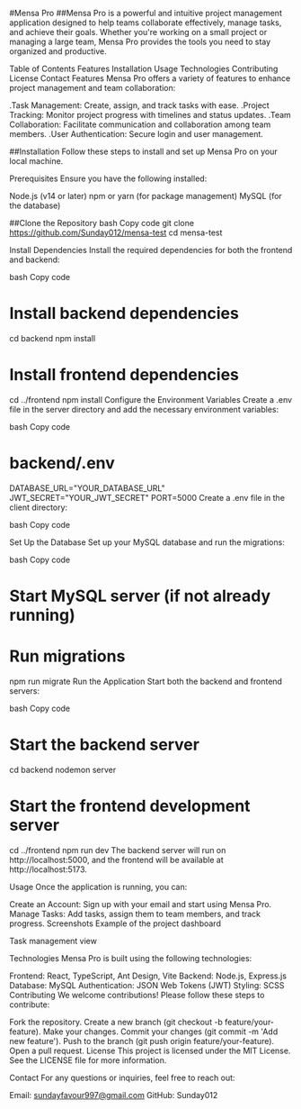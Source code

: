#Mensa Pro
##Mensa Pro is a powerful and intuitive project management application designed to help teams collaborate effectively, manage tasks, and achieve their goals. Whether you're working on a small project or managing a large team, Mensa Pro provides the tools you need to stay organized and productive.

Table of Contents
Features
Installation
Usage
Technologies
Contributing
License
Contact
Features
Mensa Pro offers a variety of features to enhance project management and team collaboration:

.Task Management: Create, assign, and track tasks with ease.
.Project Tracking: Monitor project progress with timelines and status updates.
.Team Collaboration: Facilitate communication and collaboration among team members.
.User Authentication: Secure login and user management.

##Installation
Follow these steps to install and set up Mensa Pro on your local machine.

Prerequisites
Ensure you have the following installed:

Node.js (v14 or later)
npm or yarn (for package management)
MySQL (for the database)

##Clone the Repository
bash
Copy code
git clone https://github.com/Sunday012/mensa-test
cd mensa-test

Install Dependencies
Install the required dependencies for both the frontend and backend:

bash
Copy code
# Install backend dependencies
cd backend
npm install

# Install frontend dependencies
cd ../frontend
npm install
Configure the Environment Variables
Create a .env file in the server directory and add the necessary environment variables:

bash
Copy code
# backend/.env

DATABASE_URL="YOUR_DATABASE_URL"
JWT_SECRET="YOUR_JWT_SECRET"
PORT=5000
Create a .env file in the client directory:

bash
Copy code

Set Up the Database
Set up your MySQL database and run the migrations:

bash
Copy code
# Start MySQL server (if not already running)

# Run migrations
npm run migrate
Run the Application
Start both the backend and frontend servers:

bash
Copy code
# Start the backend server
cd backend
nodemon server

# Start the frontend development server
cd ../frontend
npm run dev
The backend server will run on http://localhost:5000, and the frontend will be available at http://localhost:5173.

Usage
Once the application is running, you can:

Create an Account: Sign up with your email and start using Mensa Pro.
Manage Tasks: Add tasks, assign them to team members, and track progress.
Screenshots
Example of the project dashboard

Task management view

Technologies
Mensa Pro is built using the following technologies:

Frontend: React, TypeScript, Ant Design, Vite
Backend: Node.js, Express.js
Database: MySQL
Authentication: JSON Web Tokens (JWT)
Styling: SCSS
Contributing
We welcome contributions! Please follow these steps to contribute:

Fork the repository.
Create a new branch (git checkout -b feature/your-feature).
Make your changes.
Commit your changes (git commit -m 'Add new feature').
Push to the branch (git push origin feature/your-feature).
Open a pull request.
License
This project is licensed under the MIT License. See the LICENSE file for more information.

Contact
For any questions or inquiries, feel free to reach out:

Email: sundayfavour997@gmail.com
GitHub: Sunday012
 

